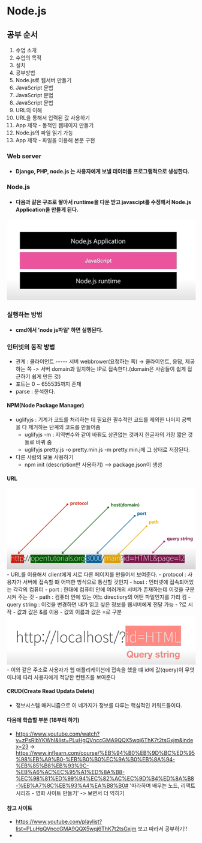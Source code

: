 # Node.js

## 공부 순서
1. 수업 소개
2. 수업의 목적
3. 설치
4. 공부방법
5. Node.js로 웹서버 만들기
6. JavaScript 문법
7. JavaScript 문법
8. JavaScript 문법
9. URL의 이해
10. URL을 통해서 입력된 값 사용하기
11. App 제작 - 동적인 웹페이지 만들기
12. Node.js의 파일 읽기 가능
13. App 제작 - 파일을 이용해 본문 구현

### Web server
- #### Django, PHP, node.js 는 사용자에게 보낼 데이터를 프로그램적으로 생성한다.
### Node.js
- #### 다음과 같은 구조로 쌓아서 runtime을 다운 받고 javascipt를 수정해서 Node.js Application을 만들게 된다.
<img src = "img\node.js-1.png"  alt = "1">

### 실행하는 방법
- #### cmd에서 'node js파일' 하면 실행된다.


### 인터넷의 동작 방법
- 관계 : 클라이언트 ----- 서버
webbrower(요청하는 쪽) -> 클라이언트, 
응답, 제공하는 쪽 -> 서버
domain과 일치하는 IP로 접속한다.(domain은 사람들이 쉽게 접근하기 쉽게 만든 것)
- 포트는 0 ~ 655535까지 존재
- parse : 분석한다.

#### NPM(Node Package Manager)
- uglifyjs : 기계가 코드를 처리하는 데 필요한 필수적인 코드를 제외한 나머지 공백을 다 제거하는 단계의 코드를 만들어줌
    - uglifyjs -m : 지역변수와 같이 바꿔도 상관없는 것까지 한글자의 가장 짧은 것들로 바꿔 줌
    - uglifyjs pretty.js -o pretty.min.js -m
    pretty.min.j에 그 상태로 저장된다.
- 다른 사람의 모듈 사용하기
    - npm init (description만 사용하기) --> package.json이 생성

#### URL 
<img src = "img\URL.png"  alt = "2">
- URL를 이용해서 client에게 서로 다른 페이지를 만들어서 보여준다.
    - protocol : 사용자가 서버에 접속할 떄 어떠한 방식으로 통신할 것인지
    - host : 인터넷에 접속되어있는 각각의 컴퓨터
    - port : 한대에 컴퓨터 안에 여러개의 서버가 존재하는데 이것을 구분시켜 주는 것 
    - path : 컴퓨터 안에 있는 어느 directiory의 어떤 파일인지를 가리 킴
    - query string : 이것을 변경하면 내가 읽고 싶은 정보를 웹서버에게 전달 가능
        - ?로 시작
        - 값과 값은 &를 이용
        - 값의 이름과 값은 =로 구분
    <img src = "img\query.png"  alt = "3">
    - 이와 같은 주소로 사용자가 웹 애플리케이션에 접속을 했을 떄 id에 값(query)이 무엇이냐에 따라 사용자에게 적당한 컨텐츠를 보여준다

#### CRUD(Create Read Updata Delete)
- 정보시스템 매커니즘으로 이 네가지가 정보를 다루는 핵심적인 키워드들이다.
#### 다음에 학습할 부분 (18부터 하기)
- https://www.youtube.com/watch?v=zPsRlbYKWhI&list=PLuHgQVnccGMA9QQX5wqj6ThK7t2tsGxjm&index=23
-> https://www.inflearn.com/course/%EB%94%B0%EB%9D%BC%ED%95%98%EB%A9%B0-%EB%B0%B0%EC%9A%B0%EB%8A%94-%EB%85%B8%EB%93%9C-%EB%A6%AC%EC%95%A1%ED%8A%B8-%EC%98%81%ED%99%94%EC%82%AC%EC%9D%B4%ED%8A%B8-%EB%A7%8C%EB%93%A4%EA%B8%B0#
'따라하며 배우는 노드, 리액트 시리즈 - 영화 사이트 만들기' -> 보면서 더 익히기
#### 참고 사이트
- https://www.youtube.com/playlist?list=PLuHgQVnccGMA9QQX5wqj6ThK7t2tsGxjm
    보고 따라서 공부하기!!
- 
